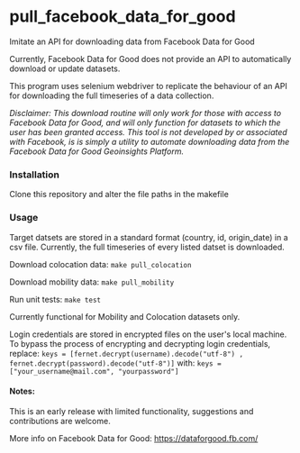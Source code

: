 # pull_facebook_data_for_good
Imitate an API for downloading data from Facebook Data for Good

Currently, Facebook Data for Good does not provide an API to automatically download or update datasets.

This program uses selenium webdriver to replicate the behaviour of an API for downloading the full timeseries of a data collection.

*Disclaimer: This download routine will only work for those with access to Facebook Data for Good, and will only function for datasets to which the user has been granted access. This tool is not developed by or associated with Facebook, is is simply a utility to automate downloading data from the Facebook Data for Good Geoinsights Platform.*

### Installation
Clone this repository and alter the file paths in the makefile

### Usage
Target datsets are stored in a standard format (country, id, origin_date) in a csv file. Currently, the full timeseries of every listed datset is downloaded. 

Download colocation data: 
`make pull_colocation`

Download mobility data:
`make pull_mobility`

Run unit tests:
`make test`

Currently functional for Mobility and Colocation datasets only. 

Login credentials are stored in encrypted files on the user's local machine. To bypass the process of encrypting and decrypting login credentials, replace:
`keys = [fernet.decrypt(username).decode("utf-8") , fernet.decrypt(password).decode("utf-8")]`
with:
`keys = ["your_username@mail.com", "yourpassword"]`

#### Notes:
This is an early release with limited functionality, suggestions and contributions are welcome.

More info on Facebook Data for Good: https://dataforgood.fb.com/
